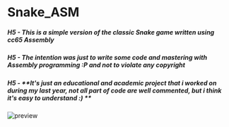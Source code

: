 # Snake_ASM
##### H5 - **This is a simple version of the classic Snake game written using cc65 Assembly**
##### H5 - **The intention was just to write some code and mastering with Assembly programming :P and not to violate any copyright**
##### H5 - **It's just an educational and academic project that i worked on during my last year, not all part of code are well commented, but i think it's easy to understand :) **

![preview](https://user-images.githubusercontent.com/7602472/56380830-7ba7b580-6213-11e9-95ef-90296a9363fb.png)
